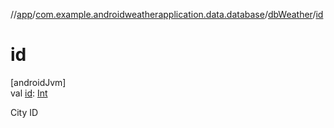 //[app](../../../index.md)/[com.example.androidweatherapplication.data.database](../index.md)/[dbWeather](index.md)/[id](id.md)

# id

[androidJvm]\
val [id](id.md): [Int](https://kotlinlang.org/api/latest/jvm/stdlib/kotlin/-int/index.html)

City ID
